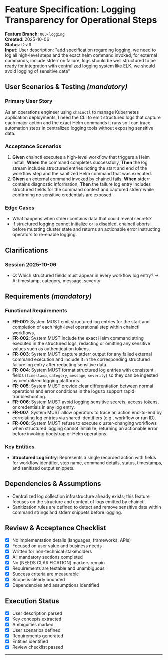 # Feature Specification: Logging Transparency for Operational Steps

**Feature Branch**: `003-logging`  
**Created**: 2025-10-06  
**Status**: Draft  
**Input**: User description: "add specification regarding logging, we need to log all high-level steps and the exact helm command invoked, for external commands, include stderr on failure, logs should be well structured to be ready for integration with centralized logging system like ELK, we should avoid logging of sensitive data"

## User Scenarios & Testing *(mandatory)*

### Primary User Story
As an operations engineer using `chainctl` to manage Kubernetes application deployments, I need the CLI to emit structured logs that capture each major action and the exact Helm commands it runs so I can trace automation steps in centralized logging tools without exposing sensitive data.

### Acceptance Scenarios
1. **Given** chainctl executes a high-level workflow that triggers a Helm install, **When** the command completes successfully, **Then** the log stream includes structured entries noting the start and end of the workflow step and the sanitized Helm command that was executed.
2. **Given** an external command invoked by chainctl fails, **When** stderr contains diagnostic information, **Then** the failure log entry includes structured fields for the command context and captured stderr while confirming no sensitive credentials are exposed.

### Edge Cases
- What happens when stderr contains data that could reveal secrets?
- If structured logging cannot initialize or is disabled, chainctl aborts before mutating cluster state and returns an actionable error instructing operators to re-enable logging.

## Clarifications

### Session 2025-10-06
- Q: Which structured fields must appear in every workflow log entry? → A: timestamp, category, message, severity

## Requirements *(mandatory)*

### Functional Requirements
- **FR-001**: System MUST emit structured log entries for the start and completion of each high-level operational step within chainctl workflows.
- **FR-002**: System MUST include the exact Helm command string executed in the structured logs, redacting or omitting any sensitive values such as authentication tokens.
- **FR-003**: System MUST capture stderr output for any failed external command execution and include it in the corresponding structured failure log entry after redacting sensitive data.
- **FR-004**: System MUST format structured log entries with consistent fields (`timestamp`, `category`, `message`, `severity`) so they can be ingested by centralized logging platforms.
- **FR-005**: System MUST provide clear differentiation between normal operations and error conditions in the logs to support rapid troubleshooting.
- **FR-006**: System MUST avoid logging sensitive secrets, access tokens, or credentials in any log entry.
- **FR-007**: System MUST allow operators to trace an action end-to-end by correlating log entries via shared identifiers (e.g., workflow or run ID).
- **FR-008**: System MUST refuse to execute cluster-changing workflows when structured logging cannot initialize, returning an actionable error before invoking bootstrap or Helm operations.

### Key Entities
- **Structured Log Entry**: Represents a single recorded action with fields for workflow identifier, step name, command details, status, timestamps, and sanitized output snippets.

## Dependencies & Assumptions
- Centralized log collection infrastructure already exists; this feature focuses on the structure and content of logs emitted by chainctl.
- Sanitization rules are defined to detect and remove sensitive data within command strings and stderr snippets before logging.

## Review & Acceptance Checklist
- [x] No implementation details (languages, frameworks, APIs)
- [x] Focused on user value and business needs
- [x] Written for non-technical stakeholders
- [x] All mandatory sections completed
- [x] No [NEEDS CLARIFICATION] markers remain
- [x] Requirements are testable and unambiguous
- [x] Success criteria are measurable
- [x] Scope is clearly bounded
- [x] Dependencies and assumptions identified

## Execution Status
- [x] User description parsed
- [x] Key concepts extracted
- [x] Ambiguities marked
- [x] User scenarios defined
- [x] Requirements generated
- [x] Entities identified
- [x] Review checklist passed

---
